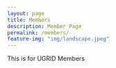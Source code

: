 ```yaml
---
layout: page
title: Members
description: Member Page
permalink: /members/
feature-img: "img/landscape.jpeg"
---
```

This is for UGRID Members
